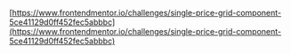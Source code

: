 [https://www.frontendmentor.io/challenges/single-price-grid-component-5ce41129d0ff452fec5abbbc](https://www.frontendmentor.io/challenges/single-price-grid-component-5ce41129d0ff452fec5abbbc)
